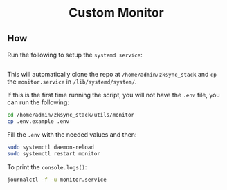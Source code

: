 <h1 align="center">Custom Monitor</h1>

## How

Run the following to setup the `systemd service`:

```sh

```

This will automatically clone the repo at `/home/admin/zksync_stack` and `cp` the `monitor.service` in `/lib/systemd/system/`.

If this is the first time running the script, you will not have the `.env` file, you can run the following:

```sh
cd /home/admin/zksync_stack/utils/monitor
cp .env.example .env
```

Fill the `.env` with the needed values and then:

```sh
sudo systemctl daemon-reload
sudo systemctl restart monitor
```

To print the `console.logs()`:

```sh
journalctl -f -u monitor.service
```


